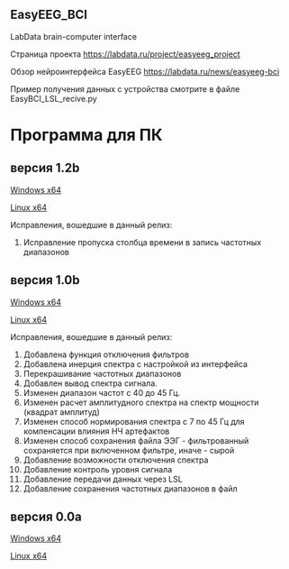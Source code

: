 ## EasyEEG_BCI
LabData brain-computer interface

Страница проекта https://labdata.ru/project/easyeeg_project

Обзор нейроинтерфейса EasyEEG https://labdata.ru/news/easyeeg-bci

Пример получения данных с устройства смотрите в файле EasyBCI_LSL_recive.py

# Программа для ПК

## версия 1.2b

[Windows x64](https://www.dropbox.com/scl/fi/2tv0l7xn5vmd1r1m6364q/EasyEEG_BCI_v12b_win64.zip?rlkey=neye4mulpv6xtaym7quazdxwa&dl=0) 

[Linux x64](https://www.dropbox.com/scl/fi/n6ies7edlvg3k0enhck0x/EasyEEG_BCI_v12b_linux64.zip?rlkey=ubajs2p8evbolvufznqjjlale&dl=0) 

Исправления, вошедшие в данный релиз:
1. Исправление пропуска столбца времени в запись частотных диапазонов
   
## версия 1.0b

[Windows x64](https://www.dropbox.com/s/ag5dv3c3kozduou/EasyEEG_BCI_100b.exe?dl=0)

[Linux x64](https://www.dropbox.com/s/tgb8ponckw0djw0/EasyEEG_BCI_100b?dl=0)

Исправления, вошедшие в данный релиз:
1. Добавлена функция отключения фильтров
2. Добавлена инерция спектра с настройкой из интерфейса
3. Перекрашивание частотных диапазонов
4. Добавлен вывод спектра сигнала.
5. Изменен диапазон частот с 40 до 45 Гц.
6. Изменен расчет амплитудного спектра на спектр мощности (квадрат амплитуд)
7. Изменен способ нормирования спектра с 7 по 45 Гц для компенсации влияния НЧ артефактов
8. Изменен способ сохранения файла ЭЭГ - фильтрованный сохраняется при включенном фильтре, иначе - сырой
9. Добавление возможности отключения спектра
10. Добавление контроль уровня сигнала
11. Добавление передачи данных через LSL
12. Добавление сохранения частотных диапазонов в файл

## версия 0.0a

[Windows x64](https://www.dropbox.com/s/trxjl37eypg8op5/EasyEEG_BCI_v00a_win.zip?dl=0)

[Linux x64](https://www.dropbox.com/s/rs5n1t0aadqs976/EasyEEG_BCI_v00a_linux.zip?dl=0)
